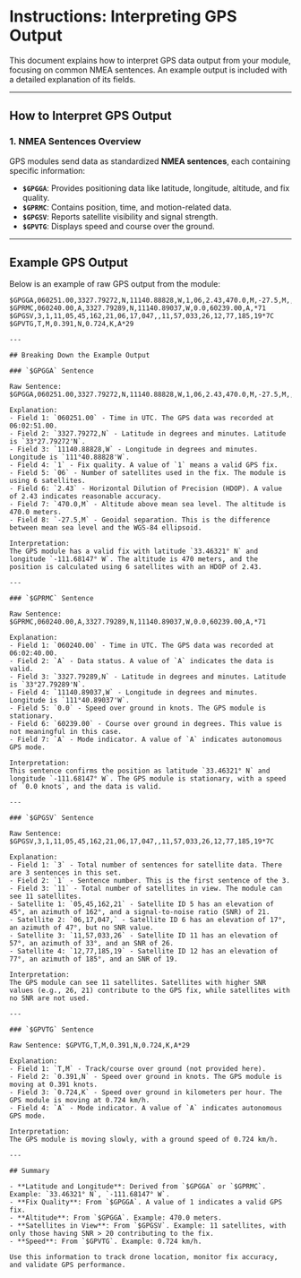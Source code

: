 # Instructions: Interpreting GPS Output

This document explains how to interpret GPS data output from your module, focusing on common NMEA sentences. An example output is included with a detailed explanation of its fields.

---

## **How to Interpret GPS Output**

### **1. NMEA Sentences Overview**

GPS modules send data as standardized **NMEA sentences**, each containing specific information:
- **`$GPGGA`**: Provides positioning data like latitude, longitude, altitude, and fix quality.
- **`$GPRMC`**: Contains position, time, and motion-related data.
- **`$GPGSV`**: Reports satellite visibility and signal strength.
- **`$GPVTG`**: Displays speed and course over the ground.

---

## **Example GPS Output**

Below is an example of raw GPS output from the module:

```plaintext
$GPGGA,060251.00,3327.79272,N,11140.88828,W,1,06,2.43,470.0,M,-27.5,M,,*66
$GPRMC,060240.00,A,3327.79289,N,11140.89037,W,0.0,60239.00,A,*71
$GPGSV,3,1,11,05,45,162,21,06,17,047,,11,57,033,26,12,77,185,19*7C
$GPVTG,T,M,0.391,N,0.724,K,A*29

---

## Breaking Down the Example Output

### `$GPGGA` Sentence

Raw Sentence: $GPGGA,060251.00,3327.79272,N,11140.88828,W,1,06,2.43,470.0,M,-27.5,M,,*66

Explanation:
- Field 1: `060251.00` - Time in UTC. The GPS data was recorded at 06:02:51.00.
- Field 2: `3327.79272,N` - Latitude in degrees and minutes. Latitude is `33°27.79272'N`.
- Field 3: `11140.88828,W` - Longitude in degrees and minutes. Longitude is `111°40.88828'W`.
- Field 4: `1` - Fix quality. A value of `1` means a valid GPS fix.
- Field 5: `06` - Number of satellites used in the fix. The module is using 6 satellites.
- Field 6: `2.43` - Horizontal Dilution of Precision (HDOP). A value of 2.43 indicates reasonable accuracy.
- Field 7: `470.0,M` - Altitude above mean sea level. The altitude is 470.0 meters.
- Field 8: `-27.5,M` - Geoidal separation. This is the difference between mean sea level and the WGS-84 ellipsoid.

Interpretation:
The GPS module has a valid fix with latitude `33.46321° N` and longitude `-111.68147° W`. The altitude is 470 meters, and the position is calculated using 6 satellites with an HDOP of 2.43.

---

### `$GPRMC` Sentence

Raw Sentence: $GPRMC,060240.00,A,3327.79289,N,11140.89037,W,0.0,60239.00,A,*71

Explanation:
- Field 1: `060240.00` - Time in UTC. The GPS data was recorded at 06:02:40.00.
- Field 2: `A` - Data status. A value of `A` indicates the data is valid.
- Field 3: `3327.79289,N` - Latitude in degrees and minutes. Latitude is `33°27.79289'N`.
- Field 4: `11140.89037,W` - Longitude in degrees and minutes. Longitude is `111°40.89037'W`.
- Field 5: `0.0` - Speed over ground in knots. The GPS module is stationary.
- Field 6: `60239.00` - Course over ground in degrees. This value is not meaningful in this case.
- Field 7: `A` - Mode indicator. A value of `A` indicates autonomous GPS mode.

Interpretation:
This sentence confirms the position as latitude `33.46321° N` and longitude `-111.68147° W`. The GPS module is stationary, with a speed of `0.0 knots`, and the data is valid.

---

### `$GPGSV` Sentence

Raw Sentence: $GPGSV,3,1,11,05,45,162,21,06,17,047,,11,57,033,26,12,77,185,19*7C

Explanation:
- Field 1: `3` - Total number of sentences for satellite data. There are 3 sentences in this set.
- Field 2: `1` - Sentence number. This is the first sentence of the 3.
- Field 3: `11` - Total number of satellites in view. The module can see 11 satellites.
- Satellite 1: `05,45,162,21` - Satellite ID 5 has an elevation of 45°, an azimuth of 162°, and a signal-to-noise ratio (SNR) of 21.
- Satellite 2: `06,17,047,` - Satellite ID 6 has an elevation of 17°, an azimuth of 47°, but no SNR value.
- Satellite 3: `11,57,033,26` - Satellite ID 11 has an elevation of 57°, an azimuth of 33°, and an SNR of 26.
- Satellite 4: `12,77,185,19` - Satellite ID 12 has an elevation of 77°, an azimuth of 185°, and an SNR of 19.

Interpretation:
The GPS module can see 11 satellites. Satellites with higher SNR values (e.g., 26, 21) contribute to the GPS fix, while satellites with no SNR are not used.

---

### `$GPVTG` Sentence

Raw Sentence: $GPVTG,T,M,0.391,N,0.724,K,A*29

Explanation:
- Field 1: `T,M` - Track/course over ground (not provided here).
- Field 2: `0.391,N` - Speed over ground in knots. The GPS module is moving at 0.391 knots.
- Field 3: `0.724,K` - Speed over ground in kilometers per hour. The GPS module is moving at 0.724 km/h.
- Field 4: `A` - Mode indicator. A value of `A` indicates autonomous GPS mode.

Interpretation:
The GPS module is moving slowly, with a ground speed of 0.724 km/h.

---

## Summary

- **Latitude and Longitude**: Derived from `$GPGGA` or `$GPRMC`. Example: `33.46321° N`, `-111.68147° W`.
- **Fix Quality**: From `$GPGGA`. A value of 1 indicates a valid GPS fix.
- **Altitude**: From `$GPGGA`. Example: 470.0 meters.
- **Satellites in View**: From `$GPGSV`. Example: 11 satellites, with only those having SNR > 20 contributing to the fix.
- **Speed**: From `$GPVTG`. Example: 0.724 km/h.

Use this information to track drone location, monitor fix accuracy, and validate GPS performance.




